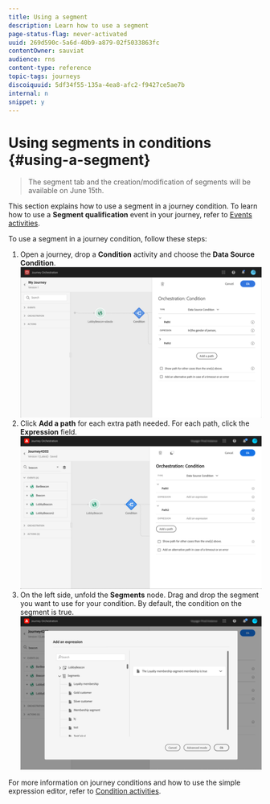 ```yaml
---
title: Using a segment
description: Learn how to use a segment
page-status-flag: never-activated
uuid: 269d590c-5a6d-40b9-a879-02f5033863fc
contentOwner: sauviat
audience: rns
content-type: reference
topic-tags: journeys
discoiquuid: 5df34f55-135a-4ea8-afc2-f9427ce5ae7b
internal: n
snippet: y
---
```



# Using segments in conditions {#using-a-segment}

>The segment tab and the creation/modification of segments will be available on June 15th.

This section explains how to use a segment in a journey condition.
To learn how to use a **Segment qualification** event in your journey, refer to [Events activities](../building-journeys/event-activities.md#segment-qualification).

To use a segment in a journey condition, follow these steps:

1. Open a journey, drop a **Condition** activity and choose the **Data Source Condition**.
  ![](../assets/journey47.png)
1. Click **Add a path** for each extra path needed. For each path, click the **Expression** field.
  ![](../assets/segment3.png)
1. On the left side, unfold the **Segments** node. Drag and drop the segment you want to use for your condition. By default, the condition on the segment is true.
  ![](../assets/segment4.png)

For more information on journey conditions and how to use the simple expression editor, refer to [Condition activities](../building-journeys/condition-activity.md#about_condition).
